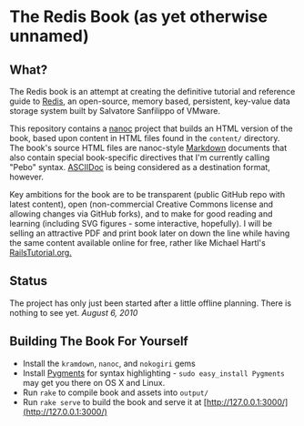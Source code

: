 The Redis Book (as yet otherwise unnamed)
=========================================

What?
-----

The Redis book is an attempt at creating the definitive tutorial and reference guide to [Redis](http://code.google.com/p/redis/), an open-source, 
memory based, persistent, key-value data storage system built by Salvatore Sanfilippo of VMware.

This repository contains a [nanoc](http://nanoc.stoneship.org/) project that builds an HTML version of the book, based
upon content in HTML files found in the `content/` directory. The book's source HTML files are nanoc-style [Markdown](http://daringfireball.net/projects/markdown/)
documents that also contain special book-specific directives that I'm currently calling "Pebo" syntax. [ASCIIDoc](http://www.methods.co.nz/asciidoc/)
is being considered as a destination format, however.

Key ambitions for the book are to be transparent (public GitHub repo with latest content), open (non-commercial Creative Commons license and allowing changes via GitHub forks),
and to make for good reading and learning (including SVG figures - some interactive, hopefully). I will be 
selling an attractive PDF and print book later on down the line while having the same content available online for free, rather
like Michael Hartl's [RailsTutorial.org.](http://railstutorial.org/)

Status
------

The project has only just been started after a little offline planning. There is nothing to see yet. *August 6, 2010*

Building The Book For Yourself
------------------------------

* Install the `kramdown`, `nanoc`, and `nokogiri` gems
* Install [Pygments](http://pygments.org/download/) for syntax highlighting - `sudo easy_install Pygments` may get you there on OS X and Linux.
* Run `rake` to compile book and assets into `output/`
* Run `rake serve` to build the book and serve it at [http://127.0.0.1:3000/](http://127.0.0.1:3000/)
